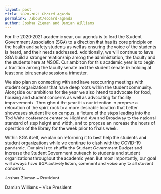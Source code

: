 ```yaml
---
layout: post
title: 2020-2021 Eboard Agenda
permalink: /about/eboard-agenda
author: Joshua Zieman and Damian Williams
---
```


For the 2020-2021 academic year, our agenda is to lead the Student Government Association (SGA) to a direction that has its core principle on the health and safety students as well as ensuring the voice of the students is heard, and their needs addressed. Additionally, we will continue to have SGA build a stronger relationship among the administration, the faculty and the students here at MSOE. Our ambition for this academic year is to begin a tradition among the faculty senate and the student senate by holding at least one joint senate session a trimester.

We also plan on connecting with and have reoccurring meetings with student organizations that have deep roots within the student community. Alongside our ambitions for the year we also intend to advocate for food, housing and student concerns as well as advocating for facility improvements. Throughout the year it is our intention to propose a relocation of the spirit rock to a more desirable location that better showcases student life on campus, a fixture of the steps leading into the Tod Wehr conference center by Highland Ave and Broadway to the national standard of step height and width, and to propose an increase the hours of operation of the library for the week prior to finals week. 

Within SGA itself, we plan on reforming it to best help the students and student organizations while we continue to clash with the COVID-19 pandemic. Our aim is to shuffle the Student Government Budget and increase the Student Government outreach to students and student organizations throughout the academic year. But most importantly, our goal will always have SGA actively listen, comment and voice any to all student concerns.


Joshua Zieman – President

Damian Williams – Vice President
